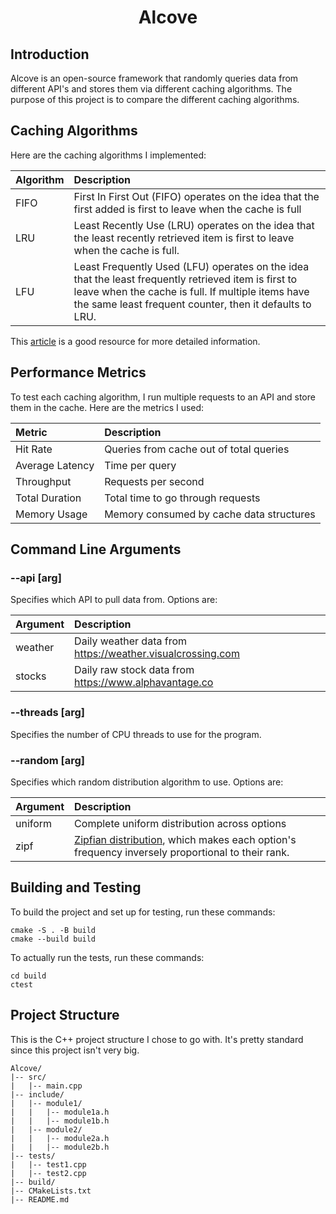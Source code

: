 <h1 style="text-align: center;">Alcove</h1>

## Introduction
Alcove is an open-source framework that randomly queries data from different API's and stores them via different caching algorithms. The purpose of this project is to compare the different caching algorithms.

## Caching Algorithms
Here are the caching algorithms I implemented:

| Algorithm | Description                                                                                                                                                                                                          |
|:----------|:---------------------------------------------------------------------------------------------------------------------------------------------------------------------------------------------------------------------|
| FIFO      | First In First Out (FIFO) operates on the idea that the first added is first to leave when the cache is full                                                                                                         |
| LRU       | Least Recently Use (LRU) operates on the idea that the least recently retrieved item is first to leave when the cache is full.                                                                                       |
| LFU       | Least Frequently Used (LFU) operates on the idea that the least frequently retrieved item is first to leave when the cache is full. If multiple items have the same least frequent counter, then it defaults to LRU. |

This [article](https://algocademy.com/blog/cache-algorithms-fifo-vs-lru-vs-lfu-a-comprehensive-guide/) is a good resource for more detailed information.

## Performance Metrics
To test each caching algorithm, I run multiple requests to an API and store them in the cache. Here are the metrics I used:

| Metric          | Description                              |
|:----------------|:-----------------------------------------|
| Hit Rate        | Queries from cache out of total queries  |
| Average Latency | Time per query                           |
| Throughput      | Requests per second                      |
| Total Duration  | Total time to go through requests        |
| Memory Usage    | Memory consumed by cache data structures |

## Command Line Arguments
### --api [arg]
Specifies which API to pull data from. Options are:

| Argument | Description                                                |
|:---------|:-----------------------------------------------------------|
| weather  | Daily weather data from https://weather.visualcrossing.com |
| stocks   | Daily raw stock data from https://www.alphavantage.co      |

### --threads [arg]
Specifies the number of CPU threads to use for the program.

### --random [arg]
Specifies which random distribution algorithm to use. Options are:

| Argument | Description                                                                                                                                   |
|:---------|:----------------------------------------------------------------------------------------------------------------------------------------------|
| uniform  | Complete uniform distribution across options                                                                                                  |
| zipf     | [Zipfian distribution](https://en.wikipedia.org/wiki/Zipf%27s_law), which makes each option's frequency inversely proportional to their rank. |

## Building and Testing
To build the project and set up for testing, run these commands:
``` 
cmake -S . -B build
cmake --build build
```

To actually run the tests, run these commands:
```
cd build
ctest
```

## Project Structure
This is the C++ project structure I chose to go with. It's pretty standard since this project isn't very big.
```
Alcove/
|-- src/
|   |-- main.cpp
|-- include/
|   |-- module1/
|   |   |-- module1a.h
|   |   |-- module1b.h
|   |-- module2/
|   |   |-- module2a.h
|   |   |-- module2b.h
|-- tests/
|   |-- test1.cpp
|   |-- test2.cpp
|-- build/
|-- CMakeLists.txt
|-- README.md
```

